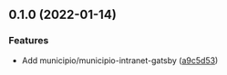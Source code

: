 ## 0.1.0 (2022-01-14)


### Features

* Add municipio/municipio-intranet-gatsby ([a9c5d53](https://github.com/municipio-se/municipio-bundle-headless-intranet/commit/a9c5d5351f5074b77df3dd3974b13bcc536e3c20))


